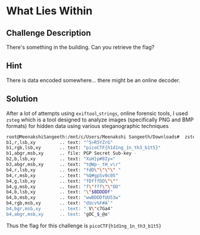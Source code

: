 # What Lies Within

## Challenge Description

There's something in the building. Can you retrieve the flag?

## Hint

There is data encoded somewhere... there might be an online decoder.

## Solution

After a lot of attempts using `exiftool`,`strings`, online forensic tools, I used `zsteg` which is a tool designed to analyze images (specifically PNG and BMP formats) for hidden data using various steganographic techniques

```bash
root@MeenakshiSangeeth:/mnt/c/Users/Meenakshi Sangeeth/Downloads#  zsteg  buildings.png
b1,r,lsb,xy         .. text: "^5>R5YZrG"
b1,rgb,lsb,xy       .. text: "picoCTF{h1d1ng_1n_th3_b1t5}"
b1,abgr,msb,xy      .. file: PGP Secret Sub-key -
b2,b,lsb,xy         .. text: "XuH}p#8Iy="
b3,abgr,msb,xy      .. text: "t@Wp-_tH_v\r"
b4,r,lsb,xy         .. text: "fdD\"\"\"\" "
b4,r,msb,xy         .. text: "%Q#gpSv0c05"
b4,g,lsb,xy         .. text: "fDfffDD\"\""
b4,g,msb,xy         .. text: "f\"fff\"\"DD"
b4,b,lsb,xy         .. text: "\"$BDDDDf"
b4,b,msb,xy         .. text: "wwBDDDfUU53w"
b4,rgb,msb,xy       .. text: "dUcv%F#A`"
b4,bgr,msb,xy       .. text: " V\"c7Ga4"
b4,abgr,msb,xy      .. text: "gOC_$_@o"
```

Thus the flag for this challenge is `picoCTF{h1d1ng_1n_th3_b1t5}`
